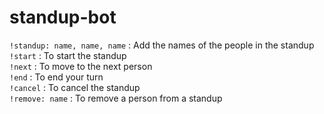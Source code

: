 # standup-bot

`!standup: name, name, name`  : Add the names of the people in the standup  
`!start`  :  To start the standup  
`!next`    : To move to the next person  
`!end`   :  To end your turn  
`!cancel`  :  To cancel the standup  
`!remove: name`  :  To remove a person from a standup  

